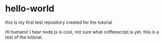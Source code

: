 # hello-world
this is my first test repository created for the tutorial

Hi humans!
I hear node.js is cool, not sure what coffeescript is yet. 
this is a test
of the tutorial.

